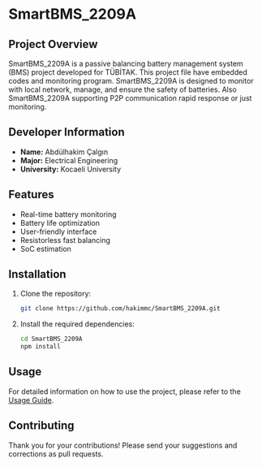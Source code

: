 # SmartBMS_2209A

## Project Overview
SmartBMS_2209A is a passive balancing battery management system (BMS) project developed for TÜBİTAK. This project file have embedded codes and monitoring program. SmartBMS_2209A is designed to monitor with local network, manage, and ensure the safety of batteries. Also SmartBMS_2209A supporting P2P communication rapid response or just monitoring. 

## Developer Information
- **Name:** Abdülhakim Çalgın
- **Major:** Electrical Engineering
- **University:** Kocaeli University

## Features
- Real-time battery monitoring
- Battery life optimization
- User-friendly interface
- Resistorless fast balancing
- SoC estimation

## Installation
1. Clone the repository:
   ```bash
   git clone https://github.com/hakimmc/SmartBMS_2209A.git
   ```
2. Install the required dependencies:
   ```bash
   cd SmartBMS_2209A
   npm install
   ```

## Usage
For detailed information on how to use the project, please refer to the [Usage Guide](link).

## Contributing
Thank you for your contributions! Please send your suggestions and corrections as pull requests.
